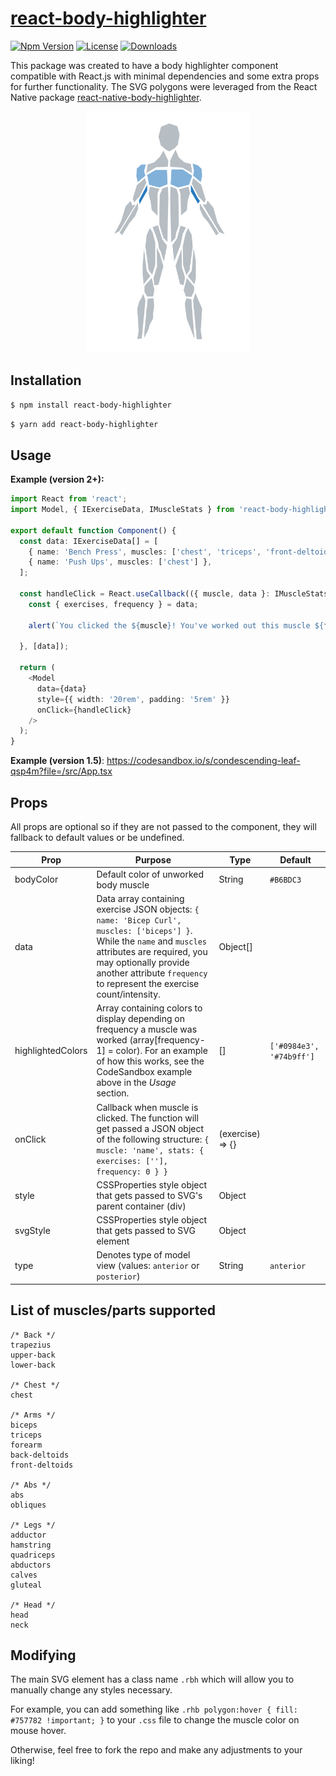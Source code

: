 # [react-body-highlighter](https://www.npmjs.com/package/react-body-highlighter)

[![Npm Version][npm-version-image]][npm-version-url]
[![License][license-image]][license-url]
[![Downloads][downloads-image]][downloads-url]

This package was created to have a body highlighter component compatible with React.js with minimal dependencies and some extra props for further functionality. The SVG polygons were leveraged from the React Native package [react-native-body-highlighter](https://github.com/HichamELBSI/react-native-body-highlighter).

<p align="center">
  <img width="260" src="https://raw.githubusercontent.com/GV79/react-body-highlighter/master/image/anterior-example.png" alt="React Body Highlighter">
</p>

## Installation

```sh
$ npm install react-body-highlighter
```

```sh
$ yarn add react-body-highlighter
```

## Usage

**Example (version 2+):**

```ts
import React from 'react';
import Model, { IExerciseData, IMuscleStats } from 'react-body-highlighter';

export default function Component() {
  const data: IExerciseData[] = [
    { name: 'Bench Press', muscles: ['chest', 'triceps', 'front-deltoids'] },
    { name: 'Push Ups', muscles: ['chest'] },
  ];
  
  const handleClick = React.useCallback(({ muscle, data }: IMuscleStats) => {
    const { exercises, frequency } = data;

    alert(`You clicked the ${muscle}! You've worked out this muscle ${frequency} times through the following exercises: ${JSON.stringify(exercises)}`)

  }, [data]);

  return (
    <Model
      data={data}
      style={{ width: '20rem', padding: '5rem' }}
      onClick={handleClick}
    />
  );
}
```

**Example (version 1.5)**: https://codesandbox.io/s/condescending-leaf-qsp4m?file=/src/App.tsx

## Props

All props are optional so if they are not passed to the component, they will fallback to default values or be undefined.

| Prop              | Purpose                                                                                     | Type             | Default                  |
| ----------------- | ------------------------------------------------------------------------------------------- | ---------------- | -----------------------  |
| bodyColor         | Default color of unworked body muscle                                                       | String           | `#B6BDC3`                |
| data              | Data array containing exercise JSON objects: `{ name: 'Bicep Curl', muscles: ['biceps'] }`. While the `name` and `muscles` attributes are required, you may optionally provide another attribute `frequency` to represent the exercise count/intensity.                       | Object[]         |                          |
| highlightedColors | Array containing colors to display depending on frequency a muscle was worked (array[frequency-1] = color). For an example of how this works, see the CodeSandbox example above in the *Usage* section.                                                                 | []               | `['#0984e3', '#74b9ff']` |
| onClick           | Callback when muscle is clicked. The function will get passed a JSON object of the following structure: `{ muscle: 'name', stats: { exercises: [''], frequency: 0 } }`                                                                                                 | (exercise) => {} |                         |
| style             | CSSProperties style object that gets passed to SVG's parent container (div)                 | Object           |                          |
| svgStyle          | CSSProperties style object that gets passed to SVG element                                  | Object           |                          |
| type              | Denotes type of model view (values: `anterior` or `posterior`)                              | String           | `anterior`               |

## List of muscles/parts supported

```
/* Back */
trapezius
upper-back
lower-back

/* Chest */
chest

/* Arms */
biceps
triceps
forearm
back-deltoids
front-deltoids

/* Abs */
abs
obliques

/* Legs */
adductor
hamstring
quadriceps
abductors
calves
gluteal

/* Head */
head
neck
```

## Modifying

The main SVG element has a class name `.rbh` which will allow you to manually change any styles necessary.

For example, you can add something like `.rhb polygon:hover { fill: #757782 !important; }` to your `.css` file to change the muscle color on mouse hover.

Otherwise, feel free to fork the repo and make any adjustments to your liking!

[license-image]: http://img.shields.io/npm/l/react-body-highlighter.svg
[license-url]: LICENSE
[downloads-image]: http://img.shields.io/npm/dm/react-body-highlighter.svg
[downloads-url]: http://npm-stat.com/charts.html?package=react-body-highlighter
[npm-version-image]: https://img.shields.io/npm/v/react-body-highlighter.svg
[npm-version-url]: https://www.npmjs.com/package/react-body-highlighter
